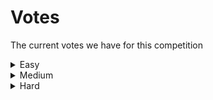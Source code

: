 # Votes
The current votes we have for this competition

<details><summary>Easy</summary>

| name | score |
| --- | --- |
| Eskeminha | 2 |
| MatissesProjects | 1 |

</details>

<details><summary>Medium</summary>

| name | score |
| --- | --- |
| Eskeminha | 2 |

</details>

<details><summary>Hard</summary>

| name | score |
| --- | --- |
| Eskeminha | 1 |
| MatissesProjects | 2 |

</details>

